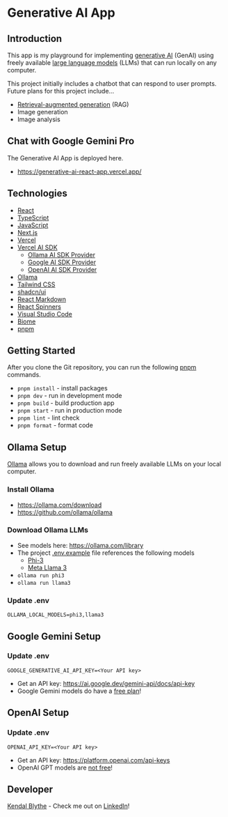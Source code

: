 # Generative AI App
## Introduction

This app is my playground for implementing <a href="https://en.wikipedia.org/wiki/Generative_artificial_intelligence">generative AI</a>  (GenAI) using freely available <a href="https://en.wikipedia.org/wiki/Large_language_model">large language models</a> (LLMs) that can run locally on any computer.

This project initially includes a chatbot that can respond to user prompts. Future plans for this project include...

- <a href="https://en.wikipedia.org/wiki/Retrieval-augmented_generation">Retrieval-augmented generation</a> (RAG)
- Image generation
- Image analysis

## Chat with Google Gemini Pro

The Generative AI App is deployed here.
- https://generative-ai-react-app.vercel.app/

## Technologies

- <a href="https://reactjs.org/">React</a>
- <a href="https://www.typescriptlang.org/">TypeScript</a>
- <a href="https://www.javascript.com/">JavaScript</a>
- <a href="https://nextjs.org/">Next.js</a>
- <a href="https://vercel.com/">Vercel</a>
- <a href="https://sdk.vercel.ai/">Vercel AI SDK</a>
  - <a href="https://github.com/sgomez/ollama-ai-provider">Ollama AI SDK Provider</a>
  - <a href="https://sdk.vercel.ai/providers/ai-sdk-providers/google-generative-ai">Google AI SDK Provider</a>
  - <a href="https://sdk.vercel.ai/providers/ai-sdk-providers/openai">OpenAI AI SDK Provider</a>
- <a href="https://ollama.com/">Ollama</a>
- <a href="https://tailwindcss.com/">Tailwind CSS</a>
- <a href="https://ui.shadcn.com/">shadcn/ui</a>
- <a href="https://remarkjs.github.io/react-markdown/">React Markdown</a>
- <a href="https://www.davidhu.io/react-spinners/">React Spinners</a>
- <a href="https://code.visualstudio.com/">Visual Studio Code</a>
- <a href="https://biomejs.dev/">Biome</a>
- <a href="https://pnpm.io/">pnpm</a>

## Getting Started

After you clone the Git repository, you can run the following
<a href="https://pnpm.io/">pnpm</a> commands.

- `pnpm install` - install packages
- `pnpm dev` - run in development mode
- `pnpm build` - build production app
- `pnpm start` - run in production mode
- `pnpm lint` - lint check
- `pnpm format` - format code

## Ollama Setup

<a href="https://ollama.com/">Ollama</a> allows you to download and run freely available LLMs on your local computer.

### Install Ollama
- https://ollama.com/download
- https://github.com/ollama/ollama

### Download Ollama LLMs
- See models here: https://ollama.com/library
- The project <a href="https://github.com/kendalblythe/generative-ai-app/blob/main/.env.example#L1">.env.example</a> file references the following models
  - <a href="https://ollama.com/library/phi3">Phi-3</a>
  - <a href="https://ollama.com/library/llama3">Meta Llama 3</a>
- `ollama run phi3`
- `ollama run llama3`

### Update .env
```properties
OLLAMA_LOCAL_MODELS=phi3,llama3
```

## Google Gemini Setup

### Update .env
```properties
GOOGLE_GENERATIVE_AI_API_KEY=<Your API key>
```
- Get an API key: https://ai.google.dev/gemini-api/docs/api-key
- Google Gemini models do have a <a href="https://ai.google.dev/pricing">free plan</a>!

## OpenAI Setup

### Update .env
```properties
OPENAI_API_KEY=<Your API key>
```
- Get an API key: https://platform.openai.com/api-keys
- OpenAI GPT models are <a href="https://openai.com/api/pricing/">not free</a>!

## Developer

<a href="https://github.com/kendalblythe">Kendal Blythe</a> - Check me out on
<a href="https://www.linkedin.com/in/kendal-blythe/">LinkedIn</a>!
